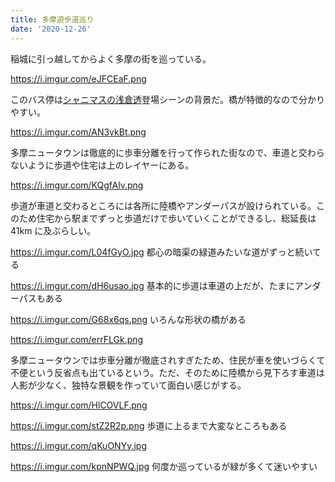 ```yaml
---
title: 多摩遊歩道巡り
date: '2020-12-26'
---
```


稲城に引っ越してからよく多摩の街を巡っている。

https://i.imgur.com/eJFCEaF.png

このバス停は[シャニマスの浅倉透](https://shinycolors.idolmaster.jp/idol/noctchill/toru.html)登場シーンの背景だ。橋が特徴的なので分かりやすい。

https://i.imgur.com/AN3vkBt.png

多摩ニュータウンは徹底的に歩車分離を行って作られた街なので、車道と交わらないように歩道や住宅は上のレイヤーにある。

https://i.imgur.com/KQgfAlv.png

歩道が車道と交わるところには各所に陸橋やアンダーパスが設けられている。このため住宅から駅までずっと歩道だけで歩いていくことができるし、総延長は 41km に及ぶらしい。

https://i.imgur.com/L04fGyO.jpg
都心の暗渠の緑道みたいな道がずっと続いてる

https://i.imgur.com/dH6usao.jpg
基本的に歩道は車道の上だが、たまにアンダーパスもある

https://i.imgur.com/G68x6qs.png
いろんな形状の橋がある

https://i.imgur.com/errFLGk.png

多摩ニュータウンでは歩車分離が徹底されすぎたため、住民が車を使いづらくて不便という反省点も出ているという。ただ、そのために陸橋から見下ろす車道は人影が少なく、独特な景観を作っていて面白い感じがする。

https://i.imgur.com/HlCOVLF.png

https://i.imgur.com/stZ2R2p.png
歩道に上るまで大変なところもある

https://i.imgur.com/qKuONYy.jpg

https://i.imgur.com/kpnNPWQ.jpg
何度か巡っているが緑が多くて迷いやすい
